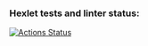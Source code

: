 ### Hexlet tests and linter status:
[![Actions Status](https://github.com/ALBERTO3ABP/qa-engineer-project-85/workflows/hexlet-check/badge.svg)](https://github.com/ALBERTO3ABP/qa-engineer-project-85/actions)